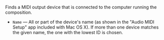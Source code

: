 Finds a MIDI output device that is connected to the computer running the composition.

   - `Name` — All or part of the device's name (as shown in the "Audio MIDI Setup" app included with Mac OS X). If more than one device matches the given name, the one with the lowest ID is chosen.
